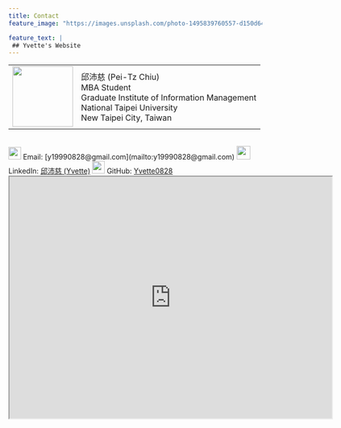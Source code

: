 ```yaml
---
title: Contact
feature_image: "https://images.unsplash.com/photo-1495839760557-d150d64b4469?ixlib=rb-1.2.1&ixid=MnwxMjA3fDB8MHxwaG90by1wYWdlfHx8fGVufDB8fHx8&auto=format&fit=crop&w=2070&q=80"

feature_text: |
 ## Yvette's Website
---
```

<!-- https://picsum.photos/1300/400?image=989 -->

<html>
    <table style="margin-left: auto; margin-right: auto;">
        <tr>
            <td>
                <!--左侧内容-->
             <img src="https://i.imgur.com/hvJ6f1j.jpg" width="120">
            </td>
            <td>
                <!--右侧内容-->
             邱沛慈 (Pei-Tz Chiu)   
             <br>MBA Student
             <br>Graduate Institute of Information Management
             <br>National Taipei University
             <br>New Taipei City, Taiwan   
            </td>
        </tr>
    </table>
</html>   


<!-- 邱沛慈 (Pei-Tz Chiu)   
MBA Student   
Graduate Institute of Information Management   
National Taipei University   
New Taipei City, Taiwan    -->
    
<br>
<img src="https://i.imgur.com/IvOarY8.png" width="25" height="25">
Email: [y19990828@gmail.com](mailto:y19990828@gmail.com)   

<img src="https://i.imgur.com/kDsgxkS.png" width="27" height="27">
LinkedIn: <a href="https://www.linkedin.com/in/%E6%B2%9B%E6%85%88-%E9%82%B1-14ba29227/" target="_blank">邱沛慈 (Yvette)</a>   

<img src="https://i.imgur.com/FvDYD7e.png" width="25" height="25">
GitHub: <a href="https://github.com/Yvette0828" target="_blank">Yvette0828</a>   

<!-- {% include map.html id="1TDsvauiM-_EXUg4B-oMeXIctedfRpvM" title="National Taipei University" %} -->
<iframe src="https://www.google.com/maps/d/u/0/embed?mid=1TDsvauiM-_EXUg4B-oMeXIctedfRpvM&ehbc=2E312F&hl=en" width="640" height="480"></iframe>
